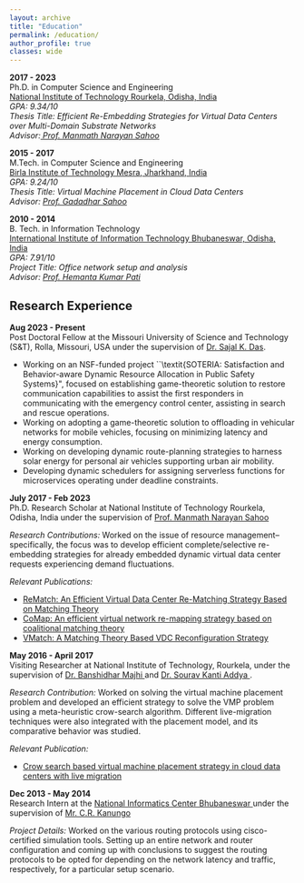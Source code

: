 ```yaml
---
layout: archive
title: "Education"
permalink: /education/
author_profile: true
classes: wide
---
```


**2017 - 2023**<br>
Ph.D. in Computer Science and Engineering <br>
<a href="https://www.nitrkl.ac.in">National Institute of Technology Rourkela, Odisha, India</a><br>
*GPA: 9.34/10*<br>
*Thesis Title: Efficient Re-Embedding Strategies for Virtual Data Centers over Multi-Domain Substrate Networks*<br>
*Advisor:<a href="https://website.nitrkl.ac.in/FProfile.aspx?e=sahoom"> Prof. Manmath Narayan Sahoo</a>*

**2015 - 2017**<br>
M.Tech. in Computer Science and Engineering<br>
<a href= "https://www.bitmesra.ac.in"> Birla Institute of Technology Mesra, Jharkhand, India </a> <br>
*GPA: 9.24/10*<br>
*Thesis Title: Virtual Machine Placement in Cloud Data Centers*<br>
*Advisor: <a href = "https://www.iitism.ac.in/index.php/Departments/faculties_detail_cse">Prof. Gadadhar Sahoo</a>*

**2010 - 2014**<br>
B. Tech. in Information Technology<br>
<a href= "https://www.iiit-bh.ac.in"> International Institute of Information Technology Bhubaneswar, Odisha, India </a> <br>
*GPA: 7.91/10*<br>
*Project Title: Office network setup and analysis*<br>
*Advisor: <a href = "https://sites.google.com/iiit-bh.ac.in/computer-science/people/faculty/hemanta?authuser=0">Prof. Hemanta Kumar Pati</a>*

## Research Experience

**Aug 2023 - Present**<br>
Post Doctoral Fellow at the Missouri University of Science and Technology (S&T), Rolla, Missouri, USA under the  supervision of <a href="https://sites.google.com/a/mst.edu/sdas/"> Dr. Sajal K. Das</a>.
<ul>
	<li>
		Working on an NSF-funded project ``\textit{SOTERIA: Satisfaction and Behavior-aware Dynamic Resource Allocation in Public Safety Systems}", focused on establishing game-theoretic solution to restore communication capabilities to assist the first responders in communicating with the emergency control center, assisting in search and rescue operations.
	</li>
	<li>
		Working on adopting a game-theoretic solution to offloading in vehicular networks for mobile vehicles, focusing on minimizing latency and energy consumption.
	</li>
	<li>
		Working on developing dynamic route-planning strategies to harness solar energy for personal air vehicles supporting urban air mobility.
	</li>
	<li>
		Developing dynamic schedulers for assigning serverless functions for microservices operating under deadline constraints.
	</li>
</ul>

**July 2017 - Feb 2023**<br>
Ph.D. Research Scholar at National Institute of Technology Rourkela, Odisha, India under the supervision of <a href="https://website.nitrkl.ac.in/FProfile.aspx?e=sahoom"> Prof. Manmath Narayan Sahoo</a><br>

*Research Contributions:* Worked on the issue of resource management– specifically, the focus was to develop efficient complete/selective re-embedding strategies for already embedded dynamic virtual data center requests experiencing demand fluctuations. <br>

*Relevant Publications:* 
<ul>
<li> <a href ="https://ieeexplore.ieee.org/document/9796586"> ReMatch: An Efficient Virtual Data Center Re-Matching Strategy Based on Matching Theory </a>
</li>
<li>
<a href ="https://doi.org/10.1016/j.comnet.2022.109248"> CoMap: An efficient virtual network re-mapping strategy based on coalitional matching theory </a>	
</li>
<li>
<a href ="https://ieeexplore.ieee.org/document/9284253"> VMatch: A Matching Theory Based VDC Reconfiguration Strategy </a>	
</li>
</ul>

**May 2016 - April 2017**<br>
Visiting Researcher at National Institute of Technology, Rourkela, under the supervision of <a href="https://www.vssut.ac.in/vice-chancellor-s-message.php"> Dr. Banshidhar Majhi </a> and <a href="https://cse.nitk.ac.in/faculty/sourav-kanti-addya"> Dr. Sourav Kanti Addya </a>.

*Research Contribution:* Worked on solving the virtual machine placement problem and developed an efficient strategy to solve the VMP problem using a meta-heuristic crow-search algorithm. Different live-migration techniques were also integrated with the placement model, and its comparative behavior was studied. <br>

*Relevant Publication:* 
<ul>
<li> <a href ="https://doi.org/10.1016/j.compeleceng.2017.12.032"> Crow search based virtual machine placement strategy in cloud data centers with live migration </a>
</li>
</ul>

**Dec 2013 - May 2014**<br>
Research Intern at the <a href="https://odisha.nic.in"> National Informatics Center Bhubaneswar </a> under the supervision of <a href="https://www.linkedin.com/in/c-r-kanungo-a9126038/?originalSubdomain=in">Mr. C.R. Kanungo </a> <br>

*Project Details:* Worked on the various routing protocols using cisco-certified simulation tools. Setting up an entire network and router configuration and coming up with conclusions to suggest the routing protocols to be opted for depending on the network latency and traffic, respectively, for a particular setup scenario.




